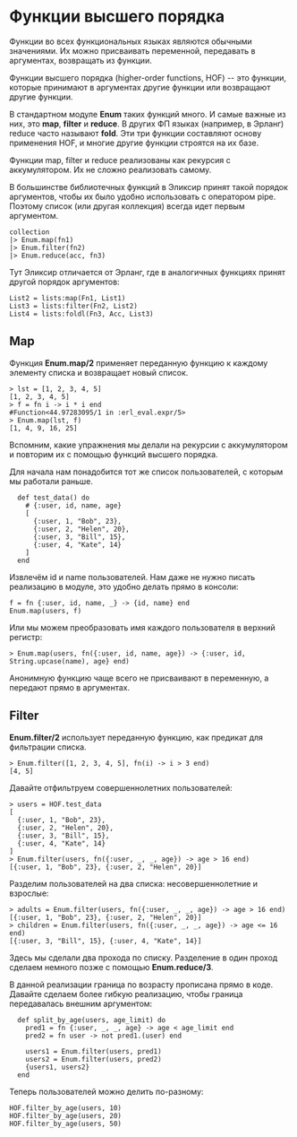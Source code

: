 # Функции высшего порядка

Функции во всех функциональных языках являются обычными значениями. Их можно присваивать переменной, передавать в аргументах, возвращать из функции.

Функции высшего порядка (higher-order functions, HOF) -- это функции, которые принимают в аргументах другие функции или возвращают другие функции.

В стандартном модуле **Enum** таких функций много. И самые важные из них, это **map**, **filter** и **reduce**. В других ФП языках (например, в Эрланг) reduce часто называют **fold**. Эти три функции составляют основу применения HOF, и многие другие функции строятся на их базе.

Функции map, filter и reduce реализованы как рекурсия с аккумулятором. Их не сложно реализовать самому.

В большинстве библиотечных функций в Эликсир принят такой порядок аргументов, чтобы их было удобно использовать с оператором pipe. Поэтому список (или другая коллекция) всегда идет первым аргументом.

```
collection
|> Enum.map(fn1)
|> Enum.filter(fn2)
|> Enum.reduce(acc, fn3)
```

Тут Эликсир отличается от Эрланг, где в аналогичных функциях принят другой порядок аргументов:

```
List2 = lists:map(Fn1, List1)
List3 = lists:filter(Fn2, List2)
List4 = lists:foldl(Fn3, Acc, List3)
```


## Map

Функция **Enum.map/2** применяет переданную функцию к каждому элементу списка и возвращает новый список.

```elixir-iex
> lst = [1, 2, 3, 4, 5]
[1, 2, 3, 4, 5]
> f = fn i -> i * i end
#Function<44.97283095/1 in :erl_eval.expr/5>
> Enum.map(lst, f)
[1, 4, 9, 16, 25]
```

Вспомним, какие упражнения мы делали на рекурсии с аккумулятором и повторим их с помощью функций высшего порядка.

Для начала нам понадобится тот же список пользователей, с которым мы работали раньше.

```elixir-iex
  def test_data() do
    # {:user, id, name, age}
    [
      {:user, 1, "Bob", 23},
      {:user, 2, "Helen", 20},
      {:user, 3, "Bill", 15},
      {:user, 4, "Kate", 14}
    ]
  end
```

Извлечём id и name пользователей. Нам даже не нужно писать реализацию в модуле, это удобно делать прямо в консоли:

```
f = fn {:user, id, name, _} -> {id, name} end
Enum.map(users, f)
```

Или мы можем преобразовать имя каждого пользователя в верхний регистр:

```
> Enum.map(users, fn({:user, id, name, age}) -> {:user, id, String.upcase(name), age} end)
```

Анонимную функцию чаще всего не присваивают в переменную, а передают прямо в аргументах.


## Filter

**Enum.filter/2** использует переданную функцию, как предикат для фильтрации списка.

```elixir-iex
> Enum.filter([1, 2, 3, 4, 5], fn(i) -> i > 3 end)
[4, 5]
```

Давайте отфильтруем совершеннолетних пользователей:

```elixir-iex
> users = HOF.test_data
[
  {:user, 1, "Bob", 23},
  {:user, 2, "Helen", 20},
  {:user, 3, "Bill", 15},
  {:user, 4, "Kate", 14}
]
> Enum.filter(users, fn({:user, _, _, age}) -> age > 16 end)
[{:user, 1, "Bob", 23}, {:user, 2, "Helen", 20}]
```

Разделим пользователей на два списка: несовершеннолетние и взрослые:

```elixir-iex
> adults = Enum.filter(users, fn({:user, _, _, age}) -> age > 16 end)
[{:user, 1, "Bob", 23}, {:user, 2, "Helen", 20}]
> children = Enum.filter(users, fn({:user, _, _, age}) -> age <= 16 end)
[{:user, 3, "Bill", 15}, {:user, 4, "Kate", 14}]
```

Здесь мы сделали два прохода по списку. Разделение в один проход сделаем немного позже с помощью **Enum.reduce/3**.

В данной реализации граница по возрасту прописана прямо в коде. Давайте сделаем более гибкую реализацию, чтобы граница передавалась внешним аргументом:

```
  def split_by_age(users, age_limit) do
    pred1 = fn {:user, _, _, age} -> age < age_limit end
    pred2 = fn user -> not pred1.(user) end

    users1 = Enum.filter(users, pred1)
    users2 = Enum.filter(users, pred2)
    {users1, users2}
  end
```

Теперь пользователей можно делить по-разному:

```
HOF.filter_by_age(users, 10)
HOF.filter_by_age(users, 20)
HOF.filter_by_age(users, 50)
```
